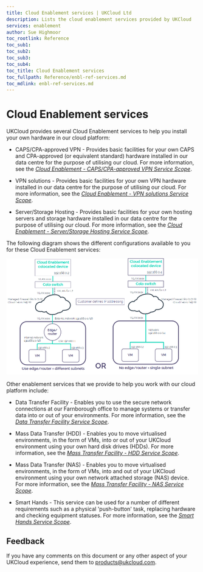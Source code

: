 ```yaml
---
title: Cloud Enablement services | UKCloud Ltd
description: Lists the cloud enablement services provided by UKCloud
services: enablement
author: Sue Highmoor
toc_rootlink: Reference
toc_sub1: 
toc_sub2:
toc_sub3:
toc_sub4:
toc_title: Cloud Enablement services
toc_fullpath: Reference/enbl-ref-services.md
toc_mdlink: enbl-ref-services.md
---
```


# Cloud Enablement services

UKCloud provides several Cloud Enablement services to help you install your own hardware in our cloud platform:

- CAPS/CPA-approved VPN - Provides basic facilities for your own CAPS and CPA-approved (or equivalent standard) hardware installed in our data centre for the purpose of utilising our cloud. For more information, see the [*Cloud Enablement - CAPS/CPA-approved VPN Service Scope*](enbl-sco-capscpa.md).

- VPN solutions - Provides basic facilities for your own VPN hardware installed in our data centre for the purpose of utilising our cloud. For more information, see the [*Cloud Enablement - VPN solutions Service Scope*](enbl-sco-vpn.md).

- Server/Storage Hosting - Provides basic facilities for your own hosting servers and storage hardware installed in our data centre for the purpose of utilising our cloud. For more information, see the [*Cloud Enablement - Server/Storage Hosting Service Scope*](enbl-sco-hosting.md).

The following diagram shows the different configurations available to you for these Cloud Enablement services:

![Cloud Enablement configuration](images/enbl-config.png)

Other enablement services that we provide to help you work with our cloud platform include:

- Data Transfer Facility - Enables you to use the secure network connections at our Farnborough office to manage systems or transfer data into or out of your environments. For more information, see the [*Data Transfer Facility Service Scope*](enbl-sco-dtf.md).

- Mass Data Transfer (HDD) - Enables you to move virtualised environments, in the form of VMs, into or out of your UKCloud environment using your own hard disk drives (HDDs). For more information, see the [*Mass Transfer Facility - HDD Service Scope*](enbl-sco-mtf-hdd.md).

- Mass Data Transfer (NAS) - Enables you to move virtualised environments, in the form of VMs, into and out of your UKCloud environment using your own network attached storage (NAS) device. For more information, see the [*Mass Transfer Facility - NAS Service Scope*](enbl-sco-mtf-nas.md).

- Smart Hands - This service can be used for a number of different requirements such as a physical 'push-button' task, replacing hardware and checking equipment statuses. For more information, see the [*Smart Hands Service Scope*](enbl-sco-smart-hands.md).

## Feedback

If you have any comments on this document or any other aspect of your UKCloud experience, send them to <products@ukcloud.com>.